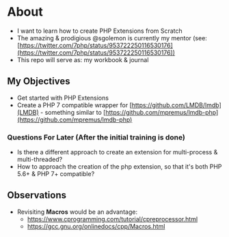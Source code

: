 # About

- I want to learn how to create PHP Extensions from Scratch
- The amazing & prodigious @sgolemon is currently my mentor (see: [https://twitter.com/7php/status/953722250116530176](https://twitter.com/7php/status/953722250116530176))
- This repo will serve as: my workbook & journal

## My Objectives

- Get started with PHP Extensions
- Create a PHP 7 compatible wrapper for [https://github.com/LMDB/lmdb](LMDB) - something similar to [https://github.com/mpremus/lmdb-php](https://github.com/mpremus/lmdb-php)


### Questions For Later (After the initial training is done)

- Is there a different approach to create an extension for multi-process & multi-threaded?
- How to approach the creation of the php extension, so that it's both PHP 5.6+ & PHP 7+ compatible?

## Observations
- Revisiting **Macros** would be an advantage:
    - https://www.cprogramming.com/tutorial/cpreprocessor.html
    - https://gcc.gnu.org/onlinedocs/cpp/Macros.html
